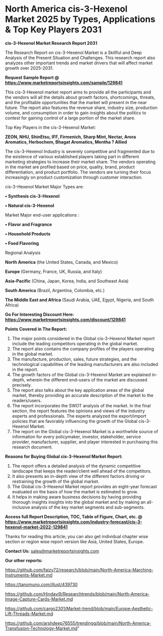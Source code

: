 # North America cis-3-Hexenol Market 2025 by Types, Applications & Top Key Players 2031

<strong>cis-3-Hexenol Market Research Report 2031</strong>

The Research Report on cis-3-Hexenol Market is a Skillful and Deep Analysis of the Present Situation and Challenges. This research report also analyzes other important trends and market drivers that will affect market growth over 2025-2031.

<strong>Request Sample Report @ <a href=https://www.marketreportsinsights.com/sample/129841>https://www.marketreportsinsights.com/sample/129841</a></strong>

This cis-3-Hexenol market report aims to provide all the participants and the vendors will all the details about growth factors, shortcomings, threats, and the profitable opportunities that the market will present in the near future. The report also features the revenue share, industry size, production volume, and consumption in order to gain insights about the politics to contest for gaining control of a large portion of the market share.

Top Key Players in the cis-3-Hexenol Market:

<strong>ZEON, NHU, ShinEtsu, IFF, Firmenich, Sharp Mint, Nectar, Arora Aromatics, Herbochem, Bhagat Aromatics, Mentha ? Allied</strong>

The cis-3-Hexenol Industry is severely competitive and fragmented due to the existence of various established players taking part in different marketing strategies to increase their market share. The vendors operating in the market are profiled based on price, quality, brand, product differentiation, and product portfolio. The vendors are turning their focus increasingly on product customization through customer interaction.

cis-3-Hexenol Market Major Types are:

<strong>• Synthesis cis-3-Hexenol

• Natural cis-3-Hexenol</strong>

Market Major end-user applications :

<strong>• Flavor and Fragrance

• Household Products

• Food Flavoring</strong>

Regional Analysis

</u><strong><b>North America</b></strong> (the United States, Canada, and Mexico)

<strong><b>Europe </b></strong>(Germany, France, UK, Russia, and Italy)

<strong><b>Asia-Pacific</b></strong> (China, Japan, Korea, India, and Southeast Asia)

<strong><b>South America</b></strong> (Brazil, Argentina, Colombia, etc.)

<strong><b>The Middle East and Africa</b></strong> (Saudi Arabia, UAE, Egypt, Nigeria, and South Africa)

<strong>Go For Interesting Discount Here: <a href=https://www.marketreportsinsights.com/discount/129841>https://www.marketreportsinsights.com/discount/129841</a></strong>

<strong>Points Covered in The Report:</strong>
<ol>
  <li>The major points considered in the Global cis-3-Hexenol Market report include the leading competitors operating in the global market.</li>
  <li>The report also contains the company profiles of the players operating in the global market.</li>
  <li>The manufacture, production, sales, future strategies, and the technological capabilities of the leading manufacturers are also included in the report.</li>
  <li>The growth factors of the Global cis-3-Hexenol Market are explained in-depth, wherein the different end-users of the market are discussed precisely.</li>
  <li>The report also talks about the key application areas of the global market, thereby providing an accurate description of the market to the readers/users.</li>
  <li>The report incorporates the SWOT analysis of the market. In the final section, the report features the opinions and views of the industry experts and professionals. The experts analyzed the export/import policies that are favorably influencing the growth of the Global cis-3-Hexenol Market.</li>
  <li>The report on the Global cis-3-Hexenol Market is a worthwhile source of information for every policymaker, investor, stakeholder, service provider, manufacturer, supplier, and player interested in purchasing this research document.</li>
</ol>
<strong>Reasons for Buying Global cis-3-Hexenol Market Report:</strong>

<ol>
  <li>The report offers a detailed analysis of the dynamic competitive landscape that keeps the reader/client well ahead of the competitors.</li>
  <li>It also presents an in-depth view of the different factors driving or restraining the growth of the global market.</li>
  <li>The Global cis-3-Hexenol Market report provides an eight-year forecast evaluated on the basis of how the market is estimated to grow.</li>
  <li>It helps in making aware business decisions by having providing thorough insights insights into the global market and by making an all-inclusive analysis of the key market segments and sub-segments.</li>
</ol>
<strong>Access full Report Description, TOC, Table of Figure, Chart, etc. @ <a href=https://www.marketreportsinsights.com/industry-forecast/cis-3-hexenol-market-2022-129841>https://www.marketreportsinsights.com/industry-forecast/cis-3-hexenol-market-2022-129841</a></strong>


Thanks for reading this article; you can also get individual chapter wise section or region wise report version like Asia, United States, Europe.

<strong>Contact Us:</strong>
sales@marketreportsinsights.com

<strong>Our other reports:</strong>

<a href=https://github.com/faizy72/research/blob/main/North-America-Marching-Instruments-Market.md>https://github.com/faizy72/research/blob/main/North-America-Marching-Instruments-Market.md</a>

<a href=https://tanomuno.com/illust/439730>https://tanomuno.com/illust/439730</a>

<a href=https://github.com/Hindavi9/Researchtrends/blob/main/North-America-Image-Capture-Cards-Market.md>https://github.com/Hindavi9/Researchtrends/blob/main/North-America-Image-Capture-Cards-Market.md</a>

<a href=https://github.com/cargo2301/Market-trend/blob/main/Europe-Aesthetic-Lift-Threads-Market.md>https://github.com/cargo2301/Market-trend/blob/main/Europe-Aesthetic-Lift-Threads-Market.md</a>

<a href=https://github.com/arshdeep76555/trendingg/blob/main/North-America-Transfusion-Technology-Market.md>https://github.com/arshdeep76555/trendingg/blob/main/North-America-Transfusion-Technology-Market.md</a>"
